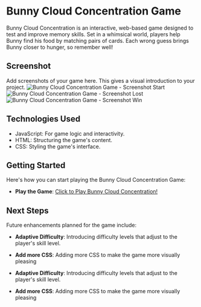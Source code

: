 # Bunny Cloud Concentration Game
Bunny Cloud Concentration is an interactive, web-based game designed to test and improve memory skills. Set in a whimsical world, players help Bunny find his food by matching pairs of cards. Each wrong guess brings Bunny closer to hunger, so remember well!

## Screenshot
Add screenshots of your game here. This gives a visual introduction to your project.
![Bunny Cloud Concentration Game - Screenshot Start](https://i.imgur.com/g0Dmj4e.png)
![Bunny Cloud Concentration Game - Screenshot Lost](https://i.imgur.com/Iw8p249.png)
![Bunny Cloud Concentration Game - Screenshot Win](https://i.imgur.com/HGtugQ0.png)

## Technologies Used
- JavaScript: For game logic and interactivity.
- HTML: Structuring the game's content.
- CSS: Styling the game's interface.

## Getting Started
Here's how you can start playing the Bunny Cloud Concentration Game:

- **Play the Game**: [Click to Play Bunny Cloud Concentration!](https://1nfrarouge.github.io/Concentration-Game/)

## Next Steps
Future enhancements planned for the game include:

- **Adaptive Difficulty**: Introducing difficulty levels that adjust to the player's skill level.
- **Add more CSS**: Adding more CSS to make the game more visually pleasing


- **Adaptive Difficulty**: Introducing difficulty levels that adjust to the player's skill level.
- **Add more CSS**: Adding more CSS to make the game more visually pleasing


